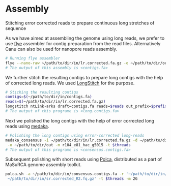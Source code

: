 # Assembly
Stitching error corrected reads to prepare continuous long stretches of sequence

As we have aimed at assembling the genome using long reads, we prefer to use [flye](https://github.com/fenderglass/Flye) assembler for contig preparation from the read files. Alternatively Canu can also be used for nanopore reads assembly.
```bash
# Running flye assembler
flye --nano-raw ~/path/to/dir/in/lr.corrected.fa.gz -o ~/path/to/dir/out -t $threads
# The output of this assembly is <contigs.fa>
```
We further stitch the resulting contigs to prepare long contigs with the help of corrected long reads. We used [LongStitch](https://github.com/bcgsc/LongStitch) for the purpose.
```bash
# Stiching the resulting contigs
contigs=$(~/path/to/dir/in/contigs.fa)
reads=$(~/path/to/dir/in/lr.corrected.fa.gz)
longstitch ntLink-arks draft=contigs.fa reads=$reads out_prefix=$prefix t=$threads G=1e9
# The output of this programe is <long.contigs.fa>
```
Next we polished the long contigs with the help of error corrected long reads using [medaka](https://github.com/nanoporetech/medaka).
```bash
# Polishing the long contigs using error-corrected long-reads
medaka_consensus -i ~/path/to/dir/in/lr.corrected.fa.gz -d ~/path/to/dir/in/long.contigs.fa \
 -o ~/path/to/dir/out -m r104_e81_hac_g5015 -t $threads
# The output of this programe is <consensus.contigs.fa>
```
Subsequent polishing with short reads using [Polca](https://github.com/alekseyzimin/masurca), distributed as a part of MaSuRCA genome assembly toolkit.
```bash
polca.sh -a ~/path/to/dir/in/consensus.contigs.fa -r '~/path/to/dir/in/sr.corrected.R1.fq.gz \
 ~/path/to/dir/in/sr.corrected_R2.fq.gz' -t $threads -m 2G
```
